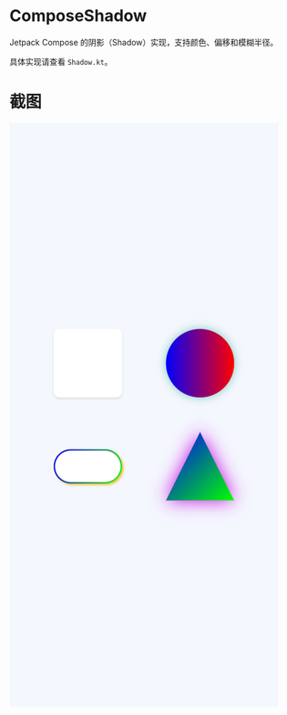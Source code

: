 # ComposeShadow
Jetpack Compose 的阴影（Shadow）实现，支持颜色、偏移和模糊半径。

具体实现请查看 `Shadow.kt`。

# 截图

![Screenshot](./screenshot/screenshot.png "Screenshot.png")  
